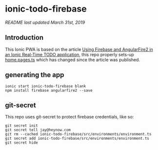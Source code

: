 # ionic-todo-firebase

*README last updated March 31st, 2019*

## Introduction

This Ionic PWA is based on the article [Using Firebase and AngularFire2 in an Ionic Real-Time TODO application](https://www.javascripttuts.com/using-firebase-and-angularfire2-in-an-ionic-real-time-todo-application/), this repo properly sets-up [home.pages.ts](<./ionic-todo-firebase/src/app/home/home.pages.ts>) which has changed since the article was published.

## generating the app
```
ionic start ionic-todo-firebase blank
npm install firebase angularfire2 --save
```

## git-secret

This repo uses git-secret to protect firebase credentials, like so:
```
git secret init
git secret tell jay@heynow.com
git rm --cached ionic-todo-firebase/src/environments/environment.ts
git secret add ionic-todo-firebase/src/environments/environment.ts
git secret hide
```
